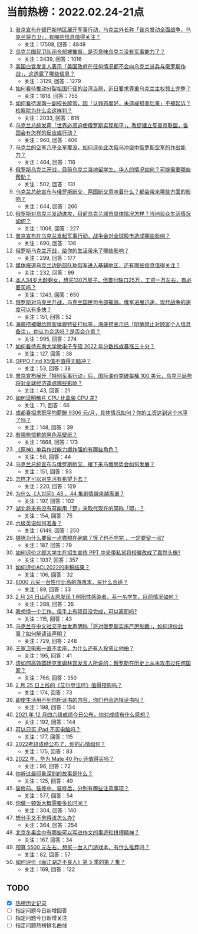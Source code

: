 # 当前热榜：2022.02.24-21点
1. [普京宣布在顿巴斯地区展开军事行动，乌克兰外长称「普京发动全面战争，乌克兰将自卫」，有哪些信息值得关注？](https://www.zhihu.com/question/518414164)
    * 关注：17508, 回答：4849
2. [乌克兰国民卫队司令部被摧毁，是否意味乌克兰没有军事能力了？](https://www.zhihu.com/question/518444694)
    * 关注：3439, 回答：1016
3. [美国白宫发言人表示「美国政府在任何情况都不会向乌克兰派兵与俄罗斯作战」，这透露了哪些信息？](https://www.zhihu.com/question/518402197)
    * 关注：3129, 回答：1279
4. [如何看待推动分裂祖国行径的台湾当局，近日要求尊重乌克兰主权领土完整？](https://www.zhihu.com/question/518262730)
    * 关注：1818, 回答：755
5. [如何看待湖南一副校长醉驾，因「认罪态度好，未造成损害后果」不被起诉？检察院为什么会这样判？](https://www.zhihu.com/question/518253696)
    * 关注：2033, 回答：816
6. [乌克兰总统发声「世界必须迫使俄罗斯实现和平」，敦促建立反普京联盟，各国会有怎样的反应或行动？](https://www.zhihu.com/question/518452054)
    * 关注：960, 回答：406
7. [乌克兰的空军几乎全军覆没，如何评价此次俄乌冲突中俄罗斯空军的作战能力？](https://www.zhihu.com/question/518482281)
    * 关注：464, 回答：116
8. [俄罗斯乌克兰开战，目前乌克兰当地留学生、华人的情况如何？可能需要哪些帮助？](https://www.zhihu.com/question/518436828)
    * 关注：502, 回答：131
9. [乌克兰总统宣布与俄罗斯断交，两国断交意味着什么？都会带来哪些方面的影响？](https://www.zhihu.com/question/518488227)
    * 关注：644, 回答：260
10. [俄罗斯对乌克兰发动进攻，目前乌克兰城市具体情况怎样？当地民众生活情况如何？](https://www.zhihu.com/question/518438038)
    * 关注：1006, 回答：227
11. [普京宣布在乌克兰发起军事行动，战争会对全球股市造成哪些影响？](https://www.zhihu.com/question/518425276)
    * 关注：690, 回答：136
12. [俄罗斯乌克兰开战，给你的生活带来了哪些影响？](https://www.zhihu.com/question/518457087)
    * 关注：299, 回答：177
13. [媒体报道乌克兰边防部队称俄军进入基辅地区，还有哪些信息值得关注？](https://www.zhihu.com/question/518511873)
    * 关注：232, 回答：99
14. [本人34岁大龄剩女，想买130万房子，但首付缺口25万，工资一万左右，有必要买吗？](https://www.zhihu.com/question/518204075)
    * 关注：1243, 回答：650
15. [俄罗斯对乌克兰开战，乌克兰国民司令部摧毁。俄军进展迅速，现代战争的速度可以有多快？](https://www.zhihu.com/question/518484885)
    * 关注：151, 回答：52
16. [海底捞被曝给顾客体貌特征打标签，海底捞表示已「明确禁止对顾客个人信息备注」，你认为合适吗？是否会介意？](https://www.zhihu.com/question/518288751)
    * 关注：995, 回答：274
17. [如何看待东南大学微电子专硕 2022 年分数线或暴涨三十分？](https://www.zhihu.com/question/517968234)
    * 关注：127, 回答：38
18. [OPPO Find X5值不值得无脑冲？](https://www.zhihu.com/question/514412782)
    * 关注：53, 回答：38
19. [普京宣布展开「特别军事行动」后，国际油价突破每桶 100 美元，乌克兰局势将对全球经济造成哪些影响？](https://www.zhihu.com/question/518424100)
    * 关注：43, 回答：21
20. [如何证明散片 CPU 比盒装 CPU 差?](https://www.zhihu.com/question/518074553)
    * 关注：71, 回答：66
21. [成都春招求职平均薪酬 9306 元/月，具体情况如何？你的工资达到这个水平了吗？](https://www.zhihu.com/question/518385044)
    * 关注：148, 回答：39
22. [有哪些惊艳的黑色系壁纸？](https://www.zhihu.com/question/318175009)
    * 关注：1668, 回答：173
23. [《原神》单兵作战能力爆炸强的有哪些角色？](https://www.zhihu.com/question/515320223)
    * 关注：58, 回答：44
24. [乌克兰总统宣布与俄罗斯断交，接下来乌俄局势会如何发展？](https://www.zhihu.com/question/518487945)
    * 关注：151, 回答：93
25. [怎样才可以对生活有希望下去？](https://www.zhihu.com/question/517556964)
    * 关注：220, 回答：129
26. [为什么《人世间》43 、44 集剧情越来越离谱？](https://www.zhihu.com/question/518115839)
    * 关注：197, 回答：102
27. [湖北将来有没有可能用「楚」来取代现在的简称「鄂」？](https://www.zhihu.com/question/65460897)
    * 关注：154, 回答：75
28. [六级英语如何准备？](https://www.zhihu.com/question/34882704)
    * 关注：6149, 回答：250
29. [猫咪为什么要留一点猫粮在碗底？饿了也不吃完 ，一定要留一点?](https://www.zhihu.com/question/438070683)
    * 关注：187, 回答：79
30. [如何评价北邮大学生在招生宣传 PPT 中夹带私货将校徽改成了嘉然头像?](https://www.zhihu.com/question/517283947)
    * 关注：1037, 回答：357
31. [如何评价ACL2022的审稿结果？](https://www.zhihu.com/question/510871659)
    * 关注：106, 回答：32
32. [8000 元买一台性价比高的游戏本，买什么合适？](https://www.zhihu.com/question/517185671)
    * 关注：89, 回答：33
33. [2 月 24 日山西太原发现 1 例阳性感染者，系一名学生，目前情况如何？](https://www.zhihu.com/question/518389004)
    * 关注：288, 回答：35
34. [我想换一个工作，但手上有项目没完成，可以离职吗?](https://www.zhihu.com/question/518185510)
    * 关注：115, 回答：43
35. [乌克兰在中文社交平台发声明称「将对俄罗斯实施严厉制裁」，如何评价此事？如何解读该声明？](https://www.zhihu.com/question/518073572)
    * 关注：729, 回答：248
36. [王家卫电影一直不卖座，为什么还有人投资让他拍？](https://www.zhihu.com/question/21198582)
    * 关注：195, 回答：41
37. [该如何高效圆场克里姆林宫发言人所说的：俄罗斯在历史上从未攻击过任何国家？](https://www.zhihu.com/question/517965436)
    * 关注：766, 回答：350
38. [2 月 25 日上线的《艾尔登法环》值得预购吗？](https://www.zhihu.com/question/516671609)
    * 关注：174, 回答：73
39. [即使生活用不到你所读书的内容，你们也会选择读书吗？](https://www.zhihu.com/question/518115739)
    * 关注：198, 回答：134
40. [2021 年 12 月四六级成绩今日公布，你对成绩有什么感想？](https://www.zhihu.com/question/518390200)
    * 关注：192, 回答：144
41. [可以只买 iPad 不买电脑吗？](https://www.zhihu.com/question/518202023)
    * 关注：177, 回答：115
42. [2022考研成绩公布了，你的心情如何？](https://www.zhihu.com/question/517765674)
    * 关注：175, 回答：83
43. [2022 年，华为 Mate 40 Pro 还值得买吗？](https://www.zhihu.com/question/517970558)
    * 关注：96, 回答：72
44. [你听过最印象深刻的故事是什么？](https://www.zhihu.com/question/68516890)
    * 关注：125, 回答：49
45. [装修前、装修中、装修后，分别有哪些注意事项？](https://www.zhihu.com/question/434943192)
    * 关注：577, 回答：54
46. [你做一顿饭大概需要多长时间？](https://www.zhihu.com/question/517829372)
    * 关注：304, 回答：140
47. [想分手又不舍得该怎么办?](https://www.zhihu.com/question/518246191)
    * 关注：364, 回答：254
48. [北京冬奥会中有哪些可以写进作文的事迹和拼搏精神？](https://www.zhihu.com/question/515959052)
    * 关注：167, 回答：34
49. [预算 5500 元左右，想买一台入门游戏本，有什么推荐吗？](https://www.zhihu.com/question/517186750)
    * 关注：82, 回答：57
50. [如何评价《画江湖之不良人》第 5 季的第 7 集？](https://www.zhihu.com/question/515462361)
    * 关注：169, 回答：122
## TODO
* [x] [热榜历史记录](hot_history/AllHot.md)
* [ ] 指定问题今日新增回答
* [ ] 指定问题今日新增关注
* [ ] 指定问题热榜排名曲线
